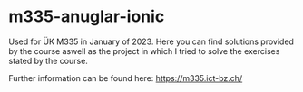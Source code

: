 # m335-anuglar-ionic

Used for ÜK M335 in January of 2023.
Here you can find solutions provided by the course aswell as the project in which I tried to solve the exercises stated by the course.

Further information can be found here:
https://m335.ict-bz.ch/
